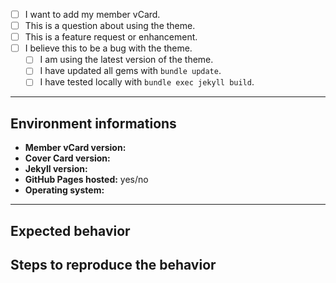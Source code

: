 <!--
  Before submitting please search open and closed issues at 
  https://github.com/epidrome/cover-card/issues to avoid duplication.

  Feel free to use the following as a template and remove or add fields as you 
  see fit. You can convert `[ ]` into `[x]` completed check boxes.
-->

- [ ] I want to add my member vCard.
- [ ] This is a question about using the theme.
- [ ] This is a feature request or enhancement.
- [ ] I believe this to be a bug with the theme.
  - [ ] I am using the latest version of the theme.
  - [ ] I have updated all gems with `bundle update`.
  - [ ] I have tested locally with `bundle exec jekyll build`.

---

## Environment informations

<!--
  Please include theme version, Jekyll version, whether you are hosting with
  GitHub Pages, and the operating system you are on or tested with.
-->

- **Member vCard version:** 
- **Cover Card version:** 
- **Jekyll version:**
- **GitHub Pages hosted:** yes/no
- **Operating system:** 

---

## Expected behavior

<!--
  Describe the intended output or what you expected to see.
-->

## Steps to reproduce the behavior

<!--
  Include a link to a public repository or ZIP file so that the behavior or bug 
  can easily be reproduced. Being able to see your actual files helps with 
  troubleshooting as most issues stem from invalid/missing YAML Front Matter, a 
  mis-configured _config.sys file, or problematic site content. 

  Describe the steps you took for this problem to exist. Such as: you cloned the 
  theme, customized _config.yml, added your own posts, and started up a Jekyll
  server locally.

  If an error occurred on GitHub Pages when pushing, please test a local version
  following these setup instructions: 
  https://help.github.com/articles/setting-up-your-github-pages-site-locally-with-jekyll/

  Then provide a complete log by running `bundle exec jekyll build --trace --verbose` 
  and include this output in the filed issue.

  Screenshots can also be included if they help illustrate a behavior.

  [Credits for this file](https://raw.githubusercontent.com/mmistakes/minimal-mistakes/master/.github/ISSUE_TEMPLATE.md)
-->
